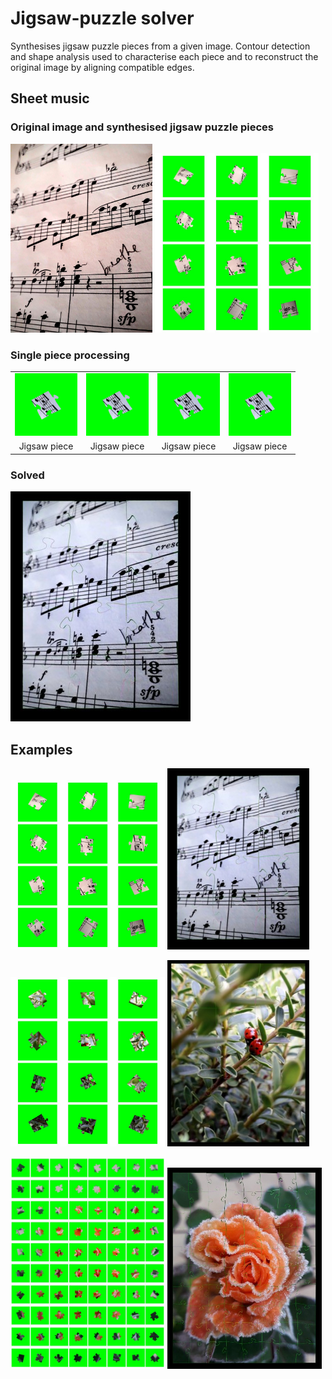 # Jigsaw-puzzle solver
Synthesises jigsaw puzzle pieces from a given image. Contour detection and shape analysis used to characterise each piece and to reconstruct the original image by aligning compatible edges.

## Sheet music

### Original image and synthesised jigsaw puzzle pieces
<p>
  <img src="sheet_music.jpg" alt="Sheet music original" width="45%"/>
  <img src="present/sheet_music_all_pieces_green.jpg" alt="Sheet music — all pieces (green)" width="52%"/>

</p>


### Single piece processing
<table>
    <tr>
        <td><img src="present/p05.jpg" width="100"/></td>
        <td><img src="present/p05.jpg" width="100"/></td>
        <td><img src="present/p05.jpg" width="100"/></td>
        <td><img src="present/p05.jpg" width="100"/></td>
    </tr>
    <tr>
        <td align="center">Jigsaw piece</td>
        <td align="center">Jigsaw piece</td>
        <td align="center">Jigsaw piece</td>
        <td align="center">Jigsaw piece</td>
    </tr>
</table>



### Solved
![Sheet music solved](present/sheet_music_solved.jpg)

## Examples

<p>
  <img src="present/sheet_music_all_pieces_green.jpg" alt="Sheet music — Generated jigsaw puzzle pieces" width="49%"/>
  <img src="present/sheet_music_solved.jpg" alt="Sheet music Solved" width="45%"/>
</p>
<p>
  <img src="present/ladybirds_all_pieces_green.jpg" alt="Ladybirds — Generated jigsaw puzzle pieces" width="49%"/>
  <img src="present/ladybirds_solved.jpg" alt="Ladybirds Solved" width="45%"/>
</p>
<p>
  <img src="present/rose_all_pieces_green.jpg" alt="Rose — Generated jigsaw puzzle pieces" width="49%"/>
  <img src="present/rose_solved.jpg" alt="Rose Solved" width="49%"/>
</p>
